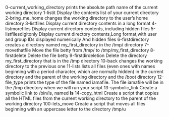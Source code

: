 0-current_working_directory prints the absolute path name of the current working directory
1-listit Display the contents list of your current directory
2-bring_me_home changes the working directory to the user’s home directory
3-listfiles Display current directory contents in a long format
4-listmorefiles Display current directory contents, including hidden files
5-listfilesdigitonly Display current directory contents,Long format,with user and group IDs displayed numerically And hidden files
6-firstdirectory creates a directory named my_first_directory in the /tmp/ directory
7-movethatfile Move the file betty from /tmp/ to /tmp/my_first_directory
8-firstdelete Delete the file betty
9-firstdirdeletion Delete the directory my_first_directory that is in the /tmp directory
10-back changes the working directory to the previous one
11-lists  lists all files (even ones with names beginning with a period character, which are normally hidden) in the current directory and the parent of the working directory and the /boot directory
12-file_type prints the type of the file named iamafile. The file iamafile will be in the /tmp directory when we will run your script
13-symbolic_link Create a symbolic link to /bin/ls, named __ls__
14-copy_html Create a script that copies all the HTML files from the current working directory to the parent of the working directory
100-lets_move Create a script that moves all files beginning with an uppercase letter to the directory /tmp/u
